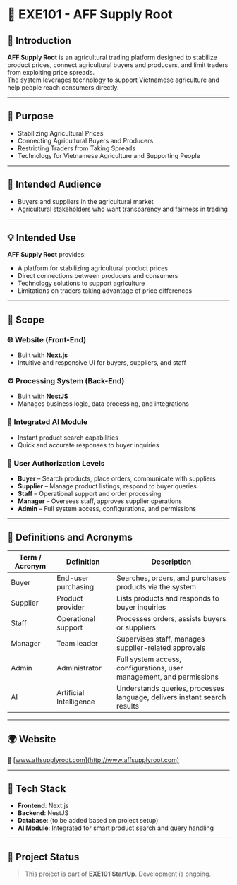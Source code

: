 # 🌱 EXE101 - AFF Supply Root


## 📌 Introduction  

**AFF Supply Root** is an agricultural trading platform designed to stabilize product prices, connect agricultural buyers and producers, and limit traders from exploiting price spreads.  
The system leverages technology to support Vietnamese agriculture and help people reach consumers directly.  

---

## 🎯 Purpose  

- Stabilizing Agricultural Prices  
- Connecting Agricultural Buyers and Producers  
- Restricting Traders from Taking Spreads  
- Technology for Vietnamese Agriculture and Supporting People  

---

## 👥 Intended Audience  

- Buyers and suppliers in the agricultural market  
- Agricultural stakeholders who want transparency and fairness in trading  

---

## 💡 Intended Use  

**AFF Supply Root** provides:  
- A platform for stabilizing agricultural product prices  
- Direct connections between producers and consumers  
- Technology solutions to support agriculture  
- Limitations on traders taking advantage of price differences  

---

## 📂 Scope  

### 🌐 Website (Front-End)  
- Built with **Next.js**  
- Intuitive and responsive UI for buyers, suppliers, and staff  

### ⚙️ Processing System (Back-End)  
- Built with **NestJS**  
- Manages business logic, data processing, and integrations  

### 🤖 Integrated AI Module  
- Instant product search capabilities  
- Quick and accurate responses to buyer inquiries  

### 🔐 User Authorization Levels  
- **Buyer** – Search products, place orders, communicate with suppliers  
- **Supplier** – Manage product listings, respond to buyer queries  
- **Staff** – Operational support and order processing  
- **Manager** – Oversees staff, approves supplier operations  
- **Admin** – Full system access, configurations, and permissions  

---

## 📖 Definitions and Acronyms  

| Term / Acronym | Definition              | Description                                                                 |
|----------------|-------------------------|-----------------------------------------------------------------------------|
| Buyer          | End-user purchasing     | Searches, orders, and purchases products via the system                     |
| Supplier       | Product provider        | Lists products and responds to buyer inquiries                              |
| Staff          | Operational support     | Processes orders, assists buyers or suppliers                               |
| Manager        | Team leader             | Supervises staff, manages supplier-related approvals                        |
| Admin          | Administrator           | Full system access, configurations, user management, and permissions        |
| AI             | Artificial Intelligence | Understands queries, processes language, delivers instant search results    |

---

## 🌍 Website  

🔗 [www.affsupplyroot.com](http://www.affsupplyroot.com)  

---

## 📌 Tech Stack  

- **Frontend**: Next.js  
- **Backend**: NestJS  
- **Database**: (to be added based on project setup)  
- **AI Module**: Integrated for smart product search and query handling  

---

## 🚀 Project Status  

> This project is part of **EXE101 StartUp**. Development is ongoing.  

